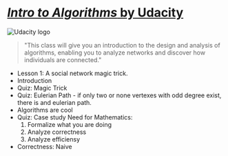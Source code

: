 # [_Intro to Algorithms_ by Udacity](https://classroom.udacity.com/courses/cs215)

![Udacity logo](http://static1.squarespace.com/static/54a21086e4b097c5f1550ed8/557eee11e4b0c3993def002b/5702ac9ab6aa607cbb96e59e/1459793150043/udacity_logo_2.png)

> "This class will give you an introduction to the design and analysis of algorithms, enabling you to analyze networks and discover how individuals are connected."

* Lesson 1: A social network magic trick.
* Introduction
* Quiz: Magic Trick
* Quiz: Eulerian Path - if only two or none vertexes with odd degree exist,
    there is and eulerian path.
* Algorithms are cool
* Quiz: Case study
   Need for Mathematics:
  1. Formalize what you are doing
  2. Analyze correctness
  3. Analyze efficiensy
* Correctness: Naive